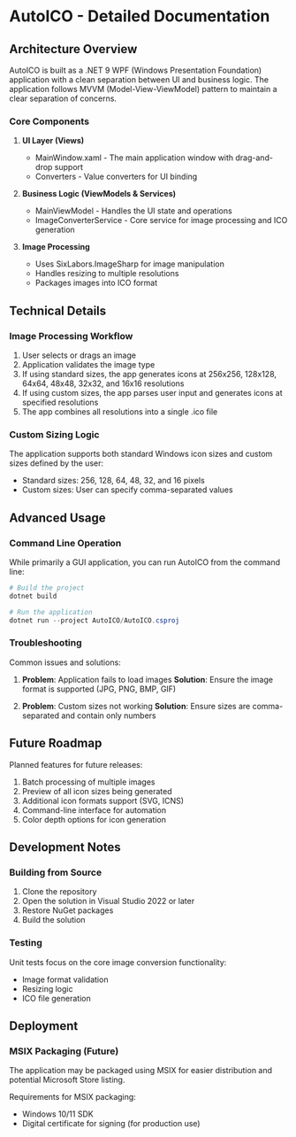 # AutoICO - Detailed Documentation

## Architecture Overview

AutoICO is built as a .NET 9 WPF (Windows Presentation Foundation) application with a clean separation between UI and business logic. The application follows MVVM (Model-View-ViewModel) pattern to maintain a clear separation of concerns.

### Core Components

1. **UI Layer (Views)**
   - MainWindow.xaml - The main application window with drag-and-drop support
   - Converters - Value converters for UI binding

2. **Business Logic (ViewModels & Services)**
   - MainViewModel - Handles the UI state and operations
   - ImageConverterService - Core service for image processing and ICO generation

3. **Image Processing**
   - Uses SixLabors.ImageSharp for image manipulation
   - Handles resizing to multiple resolutions
   - Packages images into ICO format

## Technical Details

### Image Processing Workflow

1. User selects or drags an image
2. Application validates the image type
3. If using standard sizes, the app generates icons at 256x256, 128x128, 64x64, 48x48, 32x32, and 16x16 resolutions
4. If using custom sizes, the app parses user input and generates icons at specified resolutions
5. The app combines all resolutions into a single .ico file

### Custom Sizing Logic

The application supports both standard Windows icon sizes and custom sizes defined by the user:
- Standard sizes: 256, 128, 64, 48, 32, and 16 pixels
- Custom sizes: User can specify comma-separated values

## Advanced Usage

### Command Line Operation

While primarily a GUI application, you can run AutoICO from the command line:

```powershell
# Build the project
dotnet build

# Run the application
dotnet run --project AutoICO/AutoICO.csproj
```

### Troubleshooting

Common issues and solutions:

1. **Problem**: Application fails to load images
   **Solution**: Ensure the image format is supported (JPG, PNG, BMP, GIF)

2. **Problem**: Custom sizes not working
   **Solution**: Ensure sizes are comma-separated and contain only numbers

## Future Roadmap

Planned features for future releases:

1. Batch processing of multiple images
2. Preview of all icon sizes being generated
3. Additional icon formats support (SVG, ICNS)
4. Command-line interface for automation
5. Color depth options for icon generation

## Development Notes

### Building from Source

1. Clone the repository
2. Open the solution in Visual Studio 2022 or later
3. Restore NuGet packages
4. Build the solution

### Testing

Unit tests focus on the core image conversion functionality:
- Image format validation
- Resizing logic
- ICO file generation

## Deployment

### MSIX Packaging (Future)

The application may be packaged using MSIX for easier distribution and potential Microsoft Store listing.

Requirements for MSIX packaging:
- Windows 10/11 SDK
- Digital certificate for signing (for production use) 